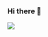 ### Hi there 👋

<img src="https://img.shields.io/badge/JavaScript-#F7DF1E?style=flat-square&logo=JavaScript&logoColor=white"/></a>

<!--
**hyewon-p/hyewon-p** is a ✨ _special_ ✨ repository because its `README.md` (this file) appears on your GitHub profile.

Here are some ideas to get you started:

- 🔭 I’m currently working on ...
- 🌱 I’m currently learning ...
- 👯 I’m looking to collaborate on ...
- 🤔 I’m looking for help with ...
- 💬 Ask me about ...
- 📫 How to reach me: ...
- 😄 Pronouns: ...
- ⚡ Fun fact: ...
-->
